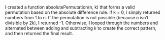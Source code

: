 I created a function absolutePermutation(n, k) that forms a valid permutation based on the absolute difference rule. If k = 0, I simply returned numbers from 1 to n. If the permutation is not possible (because n isn’t divisible by 2k), I returned -1. Otherwise, I looped through the numbers and alternated between adding and subtracting k to create the correct pattern, and then returned the final result.